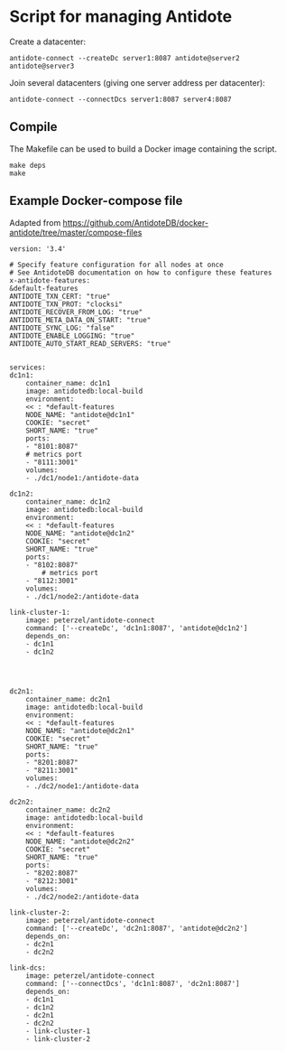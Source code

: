 # Script for managing Antidote

Create a datacenter:

	antidote-connect --createDc server1:8087 antidote@server2 antidote@server3

Join several datacenters (giving one server address per datacenter):

	antidote-connect --connectDcs server1:8087 server4:8087

## Compile

The Makefile can be used to build a Docker image containing the script.

	make deps
	make


## Example Docker-compose file

Adapted from https://github.com/AntidoteDB/docker-antidote/tree/master/compose-files

	version: '3.4'

	# Specify feature configuration for all nodes at once
	# See AntidoteDB documentation on how to configure these features
	x-antidote-features:
	&default-features
	ANTIDOTE_TXN_CERT: "true"
	ANTIDOTE_TXN_PROT: "clocksi"
	ANTIDOTE_RECOVER_FROM_LOG: "true"
	ANTIDOTE_META_DATA_ON_START: "true"
	ANTIDOTE_SYNC_LOG: "false"
	ANTIDOTE_ENABLE_LOGGING: "true"
	ANTIDOTE_AUTO_START_READ_SERVERS: "true"


	services:
	dc1n1:
		container_name: dc1n1
		image: antidotedb:local-build
		environment:
		<< : *default-features
		NODE_NAME: "antidote@dc1n1"
		COOKIE: "secret"
		SHORT_NAME: "true"
		ports:
		- "8101:8087"
		# metrics port
		- "8111:3001"
		volumes:
		- ./dc1/node1:/antidote-data

	dc1n2:
		container_name: dc1n2
		image: antidotedb:local-build
		environment:
		<< : *default-features
		NODE_NAME: "antidote@dc1n2"
		COOKIE: "secret"
		SHORT_NAME: "true"
		ports:
		- "8102:8087"
			# metrics port
		- "8112:3001"
		volumes:
		- ./dc1/node2:/antidote-data

	link-cluster-1:
		image: peterzel/antidote-connect
		command: ['--createDc', 'dc1n1:8087', 'antidote@dc1n2']
		depends_on:
		- dc1n1
		- dc1n2




	dc2n1:
		container_name: dc2n1
		image: antidotedb:local-build
		environment:
		<< : *default-features
		NODE_NAME: "antidote@dc2n1"
		COOKIE: "secret"
		SHORT_NAME: "true"
		ports:
		- "8201:8087"
		- "8211:3001"
		volumes:
		- ./dc2/node1:/antidote-data

	dc2n2:
		container_name: dc2n2
		image: antidotedb:local-build
		environment:
		<< : *default-features
		NODE_NAME: "antidote@dc2n2"
		COOKIE: "secret"
		SHORT_NAME: "true"
		ports:
		- "8202:8087"
		- "8212:3001"
		volumes:
		- ./dc2/node2:/antidote-data

	link-cluster-2:
		image: peterzel/antidote-connect
		command: ['--createDc', 'dc2n1:8087', 'antidote@dc2n2']
		depends_on:
		- dc2n1
		- dc2n2

	link-dcs:
		image: peterzel/antidote-connect
		command: ['--connectDcs', 'dc1n1:8087', 'dc2n1:8087']
		depends_on:
		- dc1n1
		- dc1n2
		- dc2n1
		- dc2n2
		- link-cluster-1
		- link-cluster-2
